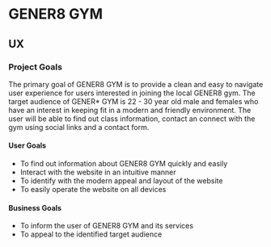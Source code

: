 # GENER8 GYM

## UX

### Project Goals
The primary goal of GENER8 GYM is to provide a clean and easy to navigate user experience for users interested in joining the local GENER8 gym. The target audience of GENER* GYM is 22 - 30 year old male and females who have an interest in keeping fit in a modern and friendly environment. The user will be able to find out class information, contact an connect with the gym using social links and a contact form.


#### User Goals
* To find out information about GENER8 GYM quickly and easily
* Interact with the website in an intuitive manner
* To identify with the modern appeal and layout of the website
* To easily operate the website on all devices 

#### Business Goals
* To inform the user of GENER8 GYM and its services
* To appeal to the identified target audience
